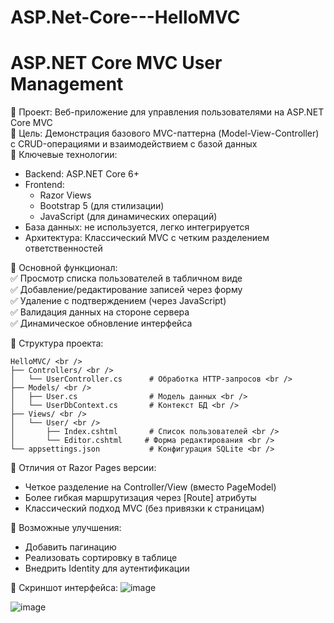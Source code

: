 # ASP.Net-Core---HelloMVC
ASP.NET Core MVC User Management
===

🔹 Проект: Веб-приложение для управления пользователями на ASP.NET Core MVC <br />
🔹 Цель: Демонстрация базового MVC-паттерна (Model-View-Controller) с CRUD-операциями и взаимодействием с базой данных <br />
🔹 Ключевые технологии: <br />
* Backend: ASP.NET Core 6+ <br />
* Frontend:  <br />
  - Razor Views <br />
  - Bootstrap 5 (для стилизации) <br />
  - JavaScript (для динамических операций) <br />
* База данных: не используется, легко интегрируется   <br />
* Архитектура: Классический MVC с четким разделением ответственностей <br />

🔹 Основной функционал: <br />
✅ Просмотр списка пользователей в табличном виде <br />
✅ Добавление/редактирование записей через форму <br />
✅ Удаление с подтверждением (через JavaScript) <br />
✅ Валидация данных на стороне сервера <br />
✅ Динамическое обновление интерфейса <br />

🔹 Структура проекта:

``` mockup
HelloMVC/ <br />
├── Controllers/ <br />
│   └── UserController.cs      # Обработка HTTP-запросов <br />
├── Models/ <br />
│   ├── User.cs                # Модель данных <br />
│   └── UserDbContext.cs       # Контекст БД <br />
├── Views/ <br />
│   └── User/ <br />
│       ├── Index.cshtml       # Список пользователей <br />
│       └── Editor.cshtml     # Форма редактирования <br />
└── appsettings.json           # Конфигурация SQLite <br />
```

🔹 Отличия от Razor Pages версии:
- Четкое разделение на Controller/View (вместо PageModel)
- Более гибкая маршрутизация через [Route] атрибуты
- Классический подход MVC (без привязки к страницам)

🔹 Возможные улучшения:
- Добавить пагинацию
- Реализовать сортировку в таблице
- Внедрить Identity для аутентификации

🔹 Скриншот интерфейса:
![image](https://github.com/user-attachments/assets/3b16a47a-969e-455d-9ac7-470ace55bbcc)

![image](https://github.com/user-attachments/assets/97d2852e-415c-4075-bcb3-a90156aa4807)

